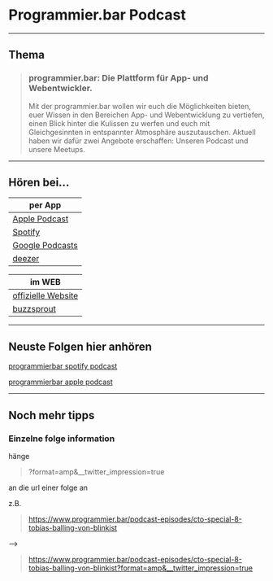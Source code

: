 # Programmier.bar Podcast

---

## Thema

>### programmier.bar: Die Plattform für App- und Webentwickler.
>Mit der programmier.bar wollen wir euch die Möglichkeiten bieten, euer Wissen in den Bereichen App- und Webentwicklung zu vertiefen, einen Blick hinter die Kulissen zu werfen und euch mit Gleichgesinnten in entspannter Atmosphäre auszutauschen. Aktuell haben wir dafür zwei Angebote erschaffen: Unseren Podcast und unsere Meetups. 

---

## Hören bei...

|per App|
|--------|
| [Apple Podcast](https://podcasts.apple.com/us/podcast/mobilfunk-der-mobile-development-podcast/id1371409964?mt=2&uo=4)|
| [Spotify](https://open.spotify.com/show/0ik0sXv9paTQCeThcOLCCJ)|
| [Google Podcasts](https://podcasts.google.com/?feed=aHR0cHM6Ly9mZWVkcy5idXp6c3Byb3V0LmNvbS8xNzYyMzkucnNz)|
| [deezer](https://www.deezer.com/show/1358472)|

|im WEB|
|-|
| [offizielle Website](https://www.programmier.bar/podcast)|
| [buzzsprout](https://programmierbar.buzzsprout.com)|


---

## Neuste Folgen hier anhören

[programmierbar spotify podcast](https://open.spotify.com/embed/show/0ik0sXv9paTQCeThcOLCCJ?theme=0&amp;t=0 ':include :type=iframe width=100% height=235px')

[programmierbar apple podcast](https://embed.podcasts.apple.com/us/podcast/programmier-bar-der-podcast-f%C3%BCr-app-und-webentwicklung/id1371409964 ':include :type=iframe width=100% height=455')


---

## Noch mehr tipps

### Einzelne folge information

hänge
> ?format=amp&__twitter_impression=true

an die url einer folge an

z.B.

> https://www.programmier.bar/podcast-episodes/cto-special-8-tobias-balling-von-blinkist

-->

>https://www.programmier.bar/podcast-episodes/cto-special-8-tobias-balling-von-blinkist?format=amp&__twitter_impression=true
